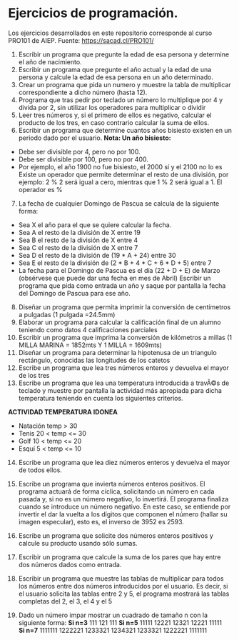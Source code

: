# Ejercicios de programación.
Los ejercicios desarrollados en este repositorio corresponde al curso PRO101 de AIEP.
Fuente: https://sacad.cl/PRO101/

1. Escribir un programa que pregunte la edad de esa persona y determine el año de nacimiento.
2. Escribir un programa que pregunte el año actual y la edad de una persona y calcule la edad de esa persona en un año determinado.
3. Crear un programa que pida un numero y muestre la tabla de multiplicar correspondiente a dicho número (hasta 12).
4. Programa que tras pedir por teclado un número lo multiplique por 4 y divida por 2, sin utilizar los operadores para multiplicar o dividir
5. Leer tres números y, si el primero de ellos es negativo, calcular el producto de los tres, en caso contrario calcular la suma de ellos.
6. Escribir un programa que determine cuantos años bisiesto existen en un periodo dado por el usuario.
**Nota: Un año bisiesto:**
* Debe ser divisible por 4, pero no por 100.
* Debe ser divisible por 100, pero no por 400.
* Por ejemplo, el año 1900 no fue bisiesto, el 2000 sí y el 2100 no lo es
Existe un operador que permite determinar el resto de una división, por ejemplo: 2 % 2 será igual a cero, mientras que 1 % 2 será igual a 1. El operador es %
7. La fecha de cualquier Domingo de Pascua se calcula de la siguiente forma:
* Sea X el año para el que se quiere calcular la fecha. 
* Sea A el resto de la división de X entre 19
* Sea B el resto de la división de X entre 4
* Sea C el resto de la división de X entre 7
* Sea D el resto de la división de (19 * A + 24) entre 30
* Sea E el resto de la división de (2 * B + 4 * C + 6 * D + 5) entre 7
* La fecha para el Domingo de Pascua es el día (22 + D + E) de Marzo
(obsérvese que puede dar una fecha en mes de Abril)
Escribir un programa que pida como entrada un año y saque por pantalla la fecha del Domingo de Pascua para ese año.
8. Diseñar un programa que permita imprimir la conversión de centímetros a pulgadas (1 pulgada =24.5mm)
9. Elaborar un programa para calcular la calificación final de un alumno teniendo como datos 4 calificaciones parciales
10. Escribir un programa que imprima la conversión de kilómetros a millas (1 MILLA MARINA = 1852mts Y 1 MILLA = 1609mts)
11. Diseñar un programa para determinar la hipotenusa de un triangulo rectángulo, conocidas las longitudes de los catetos
12. Escribe un programa que lea tres números enteros y devuelva el mayor de los tres
13. Escribe un programa que lea una temperatura introducida a travÃ©s de teclado y muestre por pantalla la actividad más apropiada para dicha temperatura teniendo en cuenta los siguientes criterios.

**ACTIVIDAD TEMPERATURA IDONEA**
* Natación temp > 30
* Tenis 20 < temp <= 30
* Golf 10 < temp <= 20
* Esquí 5 < temp <= 10

14. Escribe un programa que lea diez números enteros y devuelva el mayor de todos ellos.
15. Escribe un programa que invierta números enteros positivos. El programa actuará de forma cíclica, solicitando un número en cada pasada y, si no es un número negativo, lo invertirá. El programa finaliza cuando se introduce un número negativo. En este caso, se entiende por invertir el dar la vuelta a los dígitos que componen el número (hallar su imagen especular), esto es, el inverso de 3952 es 2593.
16. Escribe un programa que solicite dos números enteros positivos y calcule su producto usando sólo sumas.
17. Escribir un programa que calcule la suma de los pares que hay entre dos números dados como entrada.
18. Escribir un programa que muestre las tablas de multiplicar para todos los números entre dos números introducidos por el usuario.
Es decir, si el usuario solicita las tablas entre 2 y 5, el programa mostrará las tablas completas del 2, el 3, el 4 y el 5

19. Dado un número impar mostrar un cuadrado de tamaño n con la siguiente forma:
**Si n=3**
111
121
111	
**Si n=5**
11111
12221
12321
12221
11111	
**Si n=7**
1111111
1222221
1233321
1234321
1233321
1222221
1111111
